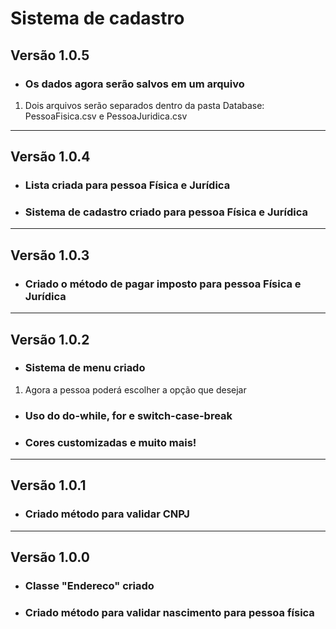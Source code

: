 # __Sistema de cadastro__

## __Versão 1.0.5__
- ### Os dados agora serão salvos em um arquivo
 1. Dois arquivos serão separados dentro da pasta Database: PessoaFisica.csv e PessoaJuridica.csv 
---
## __Versão 1.0.4__
- ### Lista criada para pessoa Física e Jurídica
- ### Sistema de cadastro criado para pessoa Física e Jurídica 
---
## __Versão 1.0.3__
- ### Criado o método de pagar imposto para pessoa Física e Jurídica
---
## __Versão 1.0.2__
- ### Sistema de menu criado 
 1. Agora a pessoa poderá escolher a opção que desejar
- ### Uso do do-while, for e switch-case-break
- ### Cores customizadas e muito mais!
---
## __Versão 1.0.1__
- ### Criado método para validar CNPJ
---
## __Versão 1.0.0__
- ### Classe "Endereco" criado
- ### Criado método para validar nascimento para pessoa física